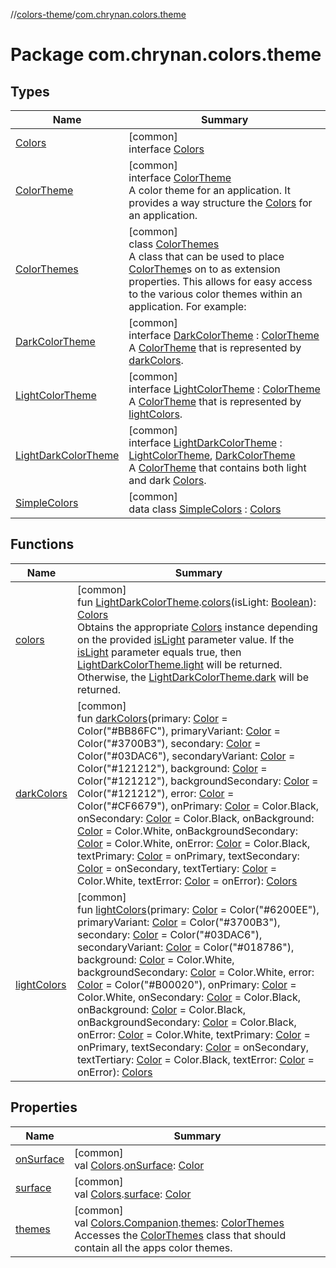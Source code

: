 //[colors-theme](../../index.md)/[com.chrynan.colors.theme](index.md)

# Package com.chrynan.colors.theme

## Types

| Name | Summary |
|---|---|
| [Colors](-colors/index.md) | [common]<br>interface [Colors](-colors/index.md) |
| [ColorTheme](-color-theme/index.md) | [common]<br>interface [ColorTheme](-color-theme/index.md)<br>A color theme for an application. It provides a way structure the [Colors](-colors/index.md) for an application. |
| [ColorThemes](-color-themes/index.md) | [common]<br>class [ColorThemes](-color-themes/index.md)<br>A class that can be used to place [ColorTheme](-color-theme/index.md)s on to as extension properties. This allows for easy access to the various color themes within an application. For example: |
| [DarkColorTheme](-dark-color-theme/index.md) | [common]<br>interface [DarkColorTheme](-dark-color-theme/index.md) : [ColorTheme](-color-theme/index.md)<br>A [ColorTheme](-color-theme/index.md) that is represented by [darkColors](dark-colors.md). |
| [LightColorTheme](-light-color-theme/index.md) | [common]<br>interface [LightColorTheme](-light-color-theme/index.md) : [ColorTheme](-color-theme/index.md)<br>A [ColorTheme](-color-theme/index.md) that is represented by [lightColors](light-colors.md). |
| [LightDarkColorTheme](-light-dark-color-theme/index.md) | [common]<br>interface [LightDarkColorTheme](-light-dark-color-theme/index.md) : [LightColorTheme](-light-color-theme/index.md), [DarkColorTheme](-dark-color-theme/index.md)<br>A [ColorTheme](-color-theme/index.md) that contains both light and dark [Colors](-colors/index.md). |
| [SimpleColors](-simple-colors/index.md) | [common]<br>data class [SimpleColors](-simple-colors/index.md) : [Colors](-colors/index.md) |

## Functions

| Name | Summary |
|---|---|
| [colors](colors.md) | [common]<br>fun [LightDarkColorTheme](-light-dark-color-theme/index.md).[colors](colors.md)(isLight: [Boolean](https://kotlinlang.org/api/latest/jvm/stdlib/kotlin/-boolean/index.html)): [Colors](-colors/index.md)<br>Obtains the appropriate [Colors](-colors/index.md) instance depending on the provided [isLight](colors.md) parameter value. If the [isLight](colors.md) parameter equals true, then [LightDarkColorTheme.light](-colors/index.md) will be returned. Otherwise, the [LightDarkColorTheme.dark](-light-dark-color-theme/dark.md) will be returned. |
| [darkColors](dark-colors.md) | [common]<br>fun [darkColors](dark-colors.md)(primary: [Color](../../../colors-core/colors-core/com.chrynan.colors/-color/index.md) = Color("#BB86FC"), primaryVariant: [Color](../../../colors-core/colors-core/com.chrynan.colors/-color/index.md) = Color("#3700B3"), secondary: [Color](../../../colors-core/colors-core/com.chrynan.colors/-color/index.md) = Color("#03DAC6"), secondaryVariant: [Color](../../../colors-core/colors-core/com.chrynan.colors/-color/index.md) = Color("#121212"), background: [Color](../../../colors-core/colors-core/com.chrynan.colors/-color/index.md) = Color("#121212"), backgroundSecondary: [Color](../../../colors-core/colors-core/com.chrynan.colors/-color/index.md) = Color("#121212"), error: [Color](../../../colors-core/colors-core/com.chrynan.colors/-color/index.md) = Color("#CF6679"), onPrimary: [Color](../../../colors-core/colors-core/com.chrynan.colors/-color/index.md) = Color.Black, onSecondary: [Color](../../../colors-core/colors-core/com.chrynan.colors/-color/index.md) = Color.Black, onBackground: [Color](../../../colors-core/colors-core/com.chrynan.colors/-color/index.md) = Color.White, onBackgroundSecondary: [Color](../../../colors-core/colors-core/com.chrynan.colors/-color/index.md) = Color.White, onError: [Color](../../../colors-core/colors-core/com.chrynan.colors/-color/index.md) = Color.Black, textPrimary: [Color](../../../colors-core/colors-core/com.chrynan.colors/-color/index.md) = onPrimary, textSecondary: [Color](../../../colors-core/colors-core/com.chrynan.colors/-color/index.md) = onSecondary, textTertiary: [Color](../../../colors-core/colors-core/com.chrynan.colors/-color/index.md) = Color.White, textError: [Color](../../../colors-core/colors-core/com.chrynan.colors/-color/index.md) = onError): [Colors](-colors/index.md) |
| [lightColors](light-colors.md) | [common]<br>fun [lightColors](light-colors.md)(primary: [Color](../../../colors-core/colors-core/com.chrynan.colors/-color/index.md) = Color("#6200EE"), primaryVariant: [Color](../../../colors-core/colors-core/com.chrynan.colors/-color/index.md) = Color("#3700B3"), secondary: [Color](../../../colors-core/colors-core/com.chrynan.colors/-color/index.md) = Color("#03DAC6"), secondaryVariant: [Color](../../../colors-core/colors-core/com.chrynan.colors/-color/index.md) = Color("#018786"), background: [Color](../../../colors-core/colors-core/com.chrynan.colors/-color/index.md) = Color.White, backgroundSecondary: [Color](../../../colors-core/colors-core/com.chrynan.colors/-color/index.md) = Color.White, error: [Color](../../../colors-core/colors-core/com.chrynan.colors/-color/index.md) = Color("#B00020"), onPrimary: [Color](../../../colors-core/colors-core/com.chrynan.colors/-color/index.md) = Color.White, onSecondary: [Color](../../../colors-core/colors-core/com.chrynan.colors/-color/index.md) = Color.Black, onBackground: [Color](../../../colors-core/colors-core/com.chrynan.colors/-color/index.md) = Color.Black, onBackgroundSecondary: [Color](../../../colors-core/colors-core/com.chrynan.colors/-color/index.md) = Color.Black, onError: [Color](../../../colors-core/colors-core/com.chrynan.colors/-color/index.md) = Color.White, textPrimary: [Color](../../../colors-core/colors-core/com.chrynan.colors/-color/index.md) = onPrimary, textSecondary: [Color](../../../colors-core/colors-core/com.chrynan.colors/-color/index.md) = onSecondary, textTertiary: [Color](../../../colors-core/colors-core/com.chrynan.colors/-color/index.md) = Color.Black, textError: [Color](../../../colors-core/colors-core/com.chrynan.colors/-color/index.md) = onError): [Colors](-colors/index.md) |

## Properties

| Name | Summary |
|---|---|
| [onSurface](on-surface.md) | [common]<br>val [Colors](-colors/index.md).[onSurface](on-surface.md): [Color](../../../colors-core/colors-core/com.chrynan.colors/-color/index.md) |
| [surface](surface.md) | [common]<br>val [Colors](-colors/index.md).[surface](surface.md): [Color](../../../colors-core/colors-core/com.chrynan.colors/-color/index.md) |
| [themes](themes.md) | [common]<br>val [Colors.Companion](-colors/-companion/index.md).[themes](themes.md): [ColorThemes](-color-themes/index.md)<br>Accesses the [ColorThemes](-color-themes/index.md) class that should contain all the apps color themes. |
